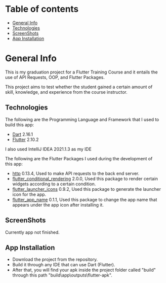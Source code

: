 # Table of contents

  *  [General Info](#general-info)
  *  [Technologies](#technologies)
  *  [ScreenShots](#screenshots)
  *  [App Installation](#app-installation)

# General Info

This is my graduation project for a Flutter Training Course and it entails the use of API Requests, OOP, and Flutter Packages.

This project aims to test whether the student gained a certain amount of skill, knowledge, and experience from the course instructor.

## Technologies

The following are the Programming Language and Framework that I used to build this app:
   * [Dart](https://dart.dev/get-dart) 2.16.1 
   * [Flutter](https://docs.flutter.dev/get-started/install) 2.10.2 

I also used IntelliJ IDEA 2021.1.3 as my IDE   

The following are the Flutter Packages I used during the development of this app:
   * [http](https://pub.dev/packages/http) 0.13.4, Used to make API requests to the back end server.
   * [flutter_conditional_rendering](https://pub.dev/packages/flutter_conditional_rendering) 2.0.0, Used this package to render certain widgets according to a certain condition.
   * [flutter_launcher_icons](https://pub.dev/packages/flutter_launcher_icons) 0.9.2, Used this package to generate the launcher icon for the app.
   * [flutter_app_name](https://pub.dev/packages/flutter_app_name) 0.1.1, Used this package to change the app name that appears under the app icon after installing it.

## ScreenShots

Currently app not finished.

## App Installation

 * Download the project from the repository.
 * Build it through any IDE that can use Dart (Flutter).
 * After that, you will find your apk inside the project folder called "build" through this path "build\app\outputs\flutter-apk".
